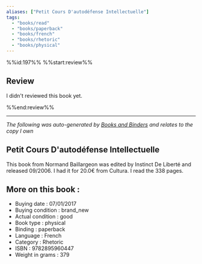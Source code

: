 ```yaml
---
aliases: ["Petit Cours D'autodéfense Intellectuelle"] 
tags: 
  - "books/read" 
  - "books/paperback" 
  - "books/french"
  - "books/rhetoric"
  - "books/physical"
---
```

%%id:197%%
%%start:review%%
## Review
I didn't reviewed this book yet. 

%%end:review%%

---
_The following was auto-generated by [Books and Binders](Books%20and%20Binders.md) and relates to the copy I own_
## Petit Cours D'autodéfense Intellectuelle
This book from Normand Baillargeon was edited by Instinct De Liberté and released 09/2006. I had it for 20.0€ from Cultura. I read the 338 pages.

## More on this book :
- Buying date : 07/01/2017
- Buying condition : brand_new
- Actual condition : good
- Book type : physical
- Binding : paperback
- Language : French
- Category : Rhetoric
- ISBN : 9782895960447
- Weight in grams : 379
